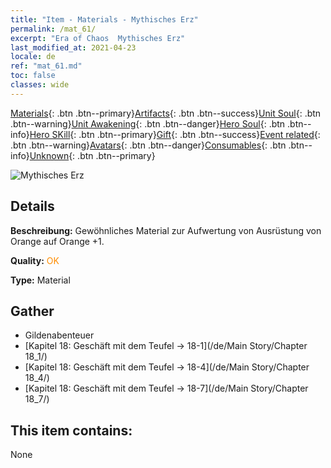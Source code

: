 ```yaml
---
title: "Item - Materials - Mythisches Erz"
permalink: /mat_61/
excerpt: "Era of Chaos  Mythisches Erz"
last_modified_at: 2021-04-23
locale: de
ref: "mat_61.md"
toc: false
classes: wide
---
```

 [Materials](/ItemsDE/){: .btn .btn--primary}[Artifacts](/ItemsDE/Artifacts/){: .btn .btn--success}[Unit Soul](/ItemsDE/UnitSoul/){: .btn .btn--warning}[Unit Awakening](/ItemsDE/UnitAwakening/){: .btn .btn--danger}[Hero Soul](/ItemsDE/HeroSoul/){: .btn .btn--info}[Hero SKill](/ItemsDE/HeroSkill/){: .btn .btn--primary}[Gift](/ItemsDE/Gift/){: .btn .btn--success}[Event related](/ItemsDE/Events/){: .btn .btn--warning}[Avatars](/ItemsDE/Avatars/){: .btn .btn--danger}[Consumables](/ItemsDE/Consumables/){: .btn .btn--info}[Unknown](/ItemsDE/Unknown/){: .btn .btn--primary}

 ![Mythisches Erz](/images/t/i_cailiao_kuangshi3.png)

## Details
 **Beschreibung:** Gewöhnliches Material zur Aufwertung von Ausrüstung von Orange auf Orange +1.

 **Quality:** <span style="color: #FF8C00">OK</span>

 **Type:** Material

## Gather

*    Gildenabenteuer 
*    [Kapitel 18: Geschäft mit dem Teufel -> 18-1](/de/Main Story/Chapter 18_1/) 
*    [Kapitel 18: Geschäft mit dem Teufel -> 18-4](/de/Main Story/Chapter 18_4/) 
*    [Kapitel 18: Geschäft mit dem Teufel -> 18-7](/de/Main Story/Chapter 18_7/) 

## This item contains:

  None

